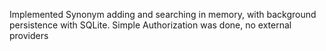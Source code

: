 Implemented Synonym adding and searching in memory, with background persistence with SQLite. Simple Authorization was done, no external providers
